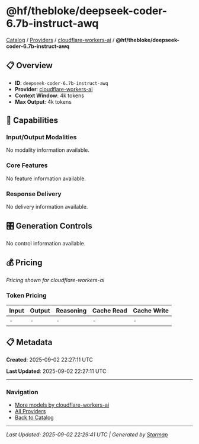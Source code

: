 # @hf/thebloke/deepseek-coder-6.7b-instruct-awq
  
[Catalog](../../../..) / [Providers](../../..) / [cloudflare-workers-ai](../..) / **@hf/thebloke/deepseek-coder-6.7b-instruct-awq**


## 📋 Overview
  
- **ID**: `deepseek-coder-6.7b-instruct-awq`
- **Provider**: [cloudflare-workers-ai](../)
- **Context Window**: 4k tokens
- **Max Output**: 4k tokens
  
## 🎯 Capabilities
  
### Input/Output Modalities
  
No modality information available.
  
### Core Features
  
No feature information available.
  
### Response Delivery
  
No delivery information available.
  
## 🎛️ Generation Controls
  
No control information available.
  
## 💰 Pricing
  
*Pricing shown for cloudflare-workers-ai*
  
  
### Token Pricing
  
| Input | Output | Reasoning | Cache Read | Cache Write |
|---------|---------|---------|---------|---------|
| - | - | - | - | - |

  
## 📋 Metadata
  
**Created**: 2025-09-02 22:27:11 UTC
  
**Last Updated**: 2025-09-02 22:27:11 UTC
  
  
---
  
  
### Navigation

- [More models by cloudflare-workers-ai](../)
- [All Providers](../../../../providers)
- [Back to Catalog](../../../..)


---
_Last Updated: 2025-09-02 22:29:41 UTC | Generated by [Starmap](https://github.com/agentstation/starmap)_
